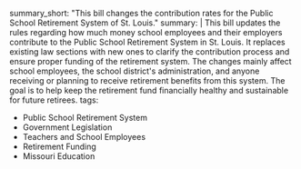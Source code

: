 summary_short: "This bill changes the contribution rates for the Public School Retirement System of St. Louis."
summary: |
  This bill updates the rules regarding how much money school employees and their employers contribute to the Public School Retirement System in St. Louis. It replaces existing law sections with new ones to clarify the contribution process and ensure proper funding of the retirement system. The changes mainly affect school employees, the school district's administration, and anyone receiving or planning to receive retirement benefits from this system. The goal is to help keep the retirement fund financially healthy and sustainable for future retirees.
tags:
  - Public School Retirement System
  - Government Legislation
  - Teachers and School Employees
  - Retirement Funding
  - Missouri Education
